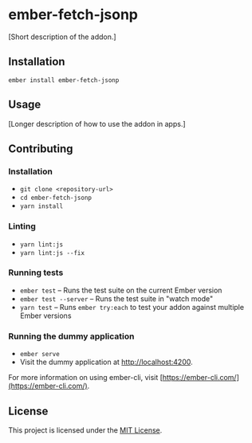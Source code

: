 ember-fetch-jsonp
==============================================================================

[Short description of the addon.]

Installation
------------------------------------------------------------------------------

```
ember install ember-fetch-jsonp
```


Usage
------------------------------------------------------------------------------

[Longer description of how to use the addon in apps.]


Contributing
------------------------------------------------------------------------------

### Installation

* `git clone <repository-url>`
* `cd ember-fetch-jsonp`
* `yarn install`

### Linting

* `yarn lint:js`
* `yarn lint:js --fix`

### Running tests

* `ember test` – Runs the test suite on the current Ember version
* `ember test --server` – Runs the test suite in "watch mode"
* `yarn test` – Runs `ember try:each` to test your addon against multiple Ember versions

### Running the dummy application

* `ember serve`
* Visit the dummy application at [http://localhost:4200](http://localhost:4200).

For more information on using ember-cli, visit [https://ember-cli.com/](https://ember-cli.com/).

License
------------------------------------------------------------------------------

This project is licensed under the [MIT License](LICENSE.md).
